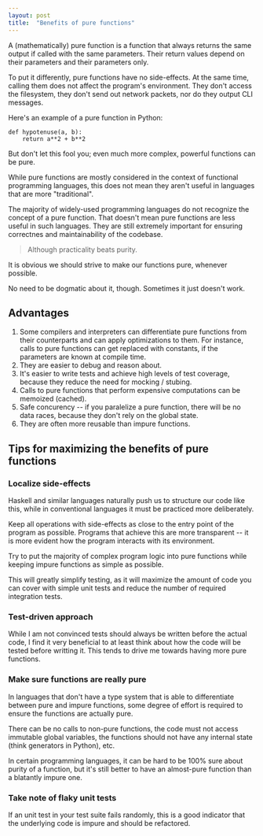 ```yaml
---
layout: post
title:  "Benefits of pure functions"
---
```

A (mathematically) pure function is a function that always returns the same output if called with the same parameters. Their return values depend on their parameters and their parameters only.

To put it differently, pure functions have no side-effects. At the same time, calling them does not affect the program's environment. They don't access the filesystem, they don't send out network packets, nor do they output CLI messages.

Here's an example of a pure function in Python:

    def hypotenuse(a, b):
        return a**2 + b**2

But don't let this fool you; even much more complex, powerful functions can be pure.

While pure functions are mostly considered in the context of functional programming languages, this does not mean they aren't useful in languages that are more "traditional".

The majority of widely-used programming languages do not recognize the concept of a pure function. That doesn't mean pure functions are less useful in such languages. They are still extremely important for ensuring correctnes and maintainability of the codebase.

> Although practicality beats purity.

It is obvious we should strive to make our functions pure, whenever possible. 

No need to be dogmatic about it, though. Sometimes it just doesn't work.

## Advantages
1. Some compilers and interpreters can differentiate pure functions from their counterparts and can apply optimizations to them. For instance, calls to pure functions can get replaced with constants, if the parameters are known at compile time.
2. They are easier to debug and reason about. 
3. It's easier to write tests and achieve high levels of test coverage, because they reduce the need for mocking / stubing. 
4. Calls to pure functions that perform expensive computations can be memoized (cached).
5. Safe concurency -- if you paralelize a pure function, there will be no data races, because they don't rely on the global state.
6. They are often more reusable than impure functions. 

## Tips for maximizing the benefits of pure functions
### Localize side-effects
Haskell and similar languages naturally push us to structure our code like this, while in conventional languages it must be practiced more deliberately.

Keep all operations with side-effects as close to the entry point of the program as possible. Programs that achieve this are more transparent -- it is more evident how the program interacts with its environment.

Try to put the majority of complex program logic into pure functions while keeping impure functions as simple as possible.

This will greatly simplify testing, as it will maximize the amount of code you can cover with simple unit tests and reduce the number of required integration tests.

### Test-driven approach
While I am not convinced tests should always be written before the actual code, I find it very beneficial to at least think about how the code will be tested before writting it. This tends to drive me towards having more pure functions.

### Make sure functions are really pure
In languages that don't have a type system that is able to differentiate between pure and impure functions, some degree of effort is required to ensure the functions are actually pure.

There can be no calls to non-pure functions, the code must not access immutable global variables, the functions should not have any internal state (think generators in Python), etc.

In certain programming languages, it can be hard to be 100% sure about purity of a function, but it's still better to have an almost-pure function than a blatantly impure one.

### Take note of flaky unit tests
If an unit test in your test suite fails randomly, this is a good indicator that the underlying code is impure and should be refactored. 

